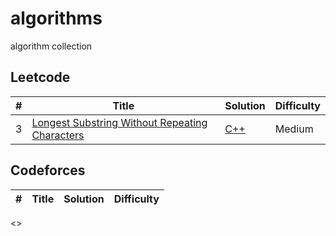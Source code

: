 # algorithms
algorithm collection

## Leetcode
| # | Title | Solution | Difficulty |
|---| ----- | -------- | ---------- |
| 3 | [Longest Substring Without Repeating Characters](https://leetcode.com/problems/longest-substring-without-repeating-characters/#/description) | [C++](./leetcode/3.cpp) | Medium | 

## Codeforces
| # | Title | Solution | Difficulty |
|---| ----- | -------- | ---------- |

<>
